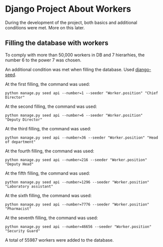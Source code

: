 # Django Project About Workers

During the development of the project, both basics and additional conditions were met. More on this later.

## Filling the database with workers

To comply with more than 50,000 workers in DB and 7 hierarhies, the number 6 to the power 7 was chosen.

An additional condition was met when filling the database. Used [django-seed](https://pypi.org/project/django-seed/).

At the first filling, the command was used:

    python manage.py seed api --number=1 --seeder "Worker.position" "Chief Director"

At the second filling, the command was used:

    python manage.py seed api --number=6 --seeder "Worker.position" "Deputy Director"

At the third filling, the command was used:

    python manage.py seed api --number=36 --seeder "Worker.position" "Head of department"

At the fourth filling, the command was used:

    python manage.py seed api --number=216 --seeder "Worker.position" "Deputy Head"

At the fifth filling, the command was used:

    python manage.py seed api --number=1296 --seeder "Worker.position" "Laboratory assistant"

At the sixth filling, the command was used:

    python manage.py seed api --number=7776 --seeder "Worker.position" "Pharmacist"

At the seventh filling, the command was used:

    python manage.py seed api --number=46656 --seeder "Worker.position" "Security Guard"

A total of 55987 workers were added to the database.


